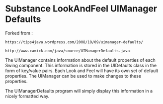# Substance LookAndFeel UIManager Defaults
Forked from : 

    https://tips4java.wordpress.com/2008/10/09/uimanager-defaults/

    http://www.camick.com/java/source/UIManagerDefaults.java

The UIManager contains information about the default properties of each Swing component. This information is stored in the UIDefaults class in the form of key/value pairs. Each Look and Feel will have its own set of default properties. The UIManager can be used to make changes to these properties.

The UIManagerDefaults program will simply display this information in a nicely formatted way.
